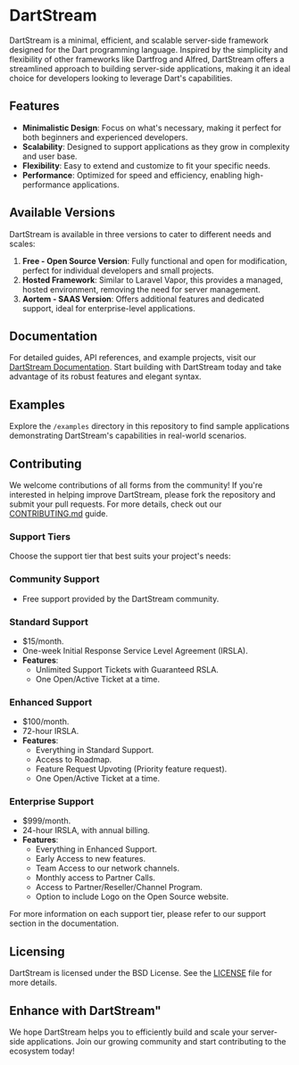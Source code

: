 # DartStream

DartStream is a minimal, efficient, and scalable server-side framework designed for the Dart programming language. Inspired by the simplicity and flexibility of other frameworks like Dartfrog and Alfred, DartStream offers a streamlined approach to building server-side applications, making it an ideal choice for developers looking to leverage Dart's capabilities.

## Features

- **Minimalistic Design**: Focus on what's necessary, making it perfect for both beginners and experienced developers.
- **Scalability**: Designed to support applications as they grow in complexity and user base.
- **Flexibility**: Easy to extend and customize to fit your specific needs.
- **Performance**: Optimized for speed and efficiency, enabling high-performance applications.

## Available Versions

DartStream is available in three versions to cater to different needs and scales:

1. **Free - Open Source Version**: Fully functional and open for modification, perfect for individual developers and small projects.
2. **Hosted Framework**: Similar to Laravel Vapor, this provides a managed, hosted environment, removing the need for server management.
3. **Aortem - SAAS Version**: Offers additional features and dedicated support, ideal for enterprise-level applications.

## Documentation

For detailed guides, API references, and example projects, visit our [DartStream Documentation](#). Start building with DartStream today and take advantage of its robust features and elegant syntax.

## Examples

Explore the `/examples` directory in this repository to find sample applications demonstrating DartStream's capabilities in real-world scenarios.

## Contributing

We welcome contributions of all forms from the community! If you're interested in helping improve DartStream, please fork the repository and submit your pull requests. For more details, check out our [CONTRIBUTING.md](CONTRIBUTING.md) guide.

### Support Tiers

Choose the support tier that best suits your project's needs:

### Community Support
- Free support provided by the DartStream community.

### Standard Support
- $15/month.
- One-week Initial Response Service Level Agreement (IRSLA).
- **Features**:
  - Unlimited Support Tickets with Guaranteed RSLA.
  - One Open/Active Ticket at a time. 

### Enhanced Support
- $100/month.
- 72-hour IRSLA.
- **Features**:
  - Everything in Standard Support.
  - Access to Roadmap.
  - Feature Request Upvoting (Priority feature request).
  - One Open/Active Ticket at a time.

### Enterprise Support
- $999/month.
- 24-hour IRSLA, with annual billing.
- **Features**:
  - Everything in Enhanced Support.
  - Early Access to new features.
  - Team Access to our network channels.
  - Monthly access to Partner Calls.
  - Access to Partner/Reseller/Channel Program.
  - Option to include Logo on the Open Source website.

For more information on each support tier, please refer to our support section in the documentation.


## Licensing

DartStream is licensed under the BSD License. See the [LICENSE](LICENSE.md) file for more details.

## Enhance with DartStream"

We hope DartStream helps you to efficiently build and scale your server-side applications. Join our growing community and start contributing to the ecosystem today!